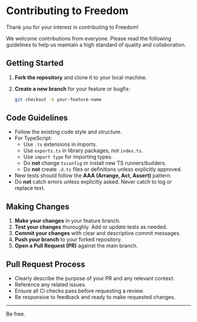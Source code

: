 # Contributing to Freedom

Thank you for your interest in contributing to Freedom!

We welcome contributions from everyone. Please read the following guidelines to help us maintain a high standard of quality and collaboration.

## Getting Started

1. **Fork the repository** and clone it to your local machine.

2. **Create a new branch** for your feature or bugfix:
   ```bash
   git checkout -b your-feature-name
   ```

## Code Guidelines

- Follow the existing code style and structure.
- For TypeScript:
  - Use `.ts` extensions in imports.
  - Use `exports.ts` in library packages, not `index.ts`.
  - Use `import type` for importing types.
  - Do **not** change `tsconfig` or install new TS runners/builders.
  - Do **not** create `.d.ts` files or definitions unless explicitly approved.
- New tests should follow the **AAA (Arrange, Act, Assert)** pattern.
- Do **not** catch errors unless explicitly asked. Never catch to log or replace text.

## Making Changes

1. **Make your changes** in your feature branch.
2. **Test your changes** thoroughly. Add or update tests as needed.
3. **Commit your changes** with clear and descriptive commit messages.
4. **Push your branch** to your forked repository.
5. **Open a Pull Request (PR)** against the main branch.

## Pull Request Process

- Clearly describe the purpose of your PR and any relevant context.
- Reference any related issues.
- Ensure all CI checks pass before requesting a review.
- Be responsive to feedback and ready to make requested changes.

---

Be free.
